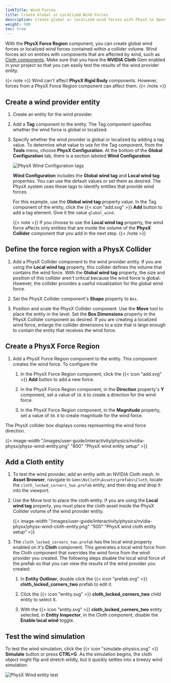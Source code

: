 ```yaml
---
linkTitle: Wind Forces
title: Create Global or Localized Wind Forces
description: Create global or localized wind forces with PhysX in Open 3D Engine (O3DE).
weight: 500
toc: true
---
```


With the **PhysX Force Region** component, you can create global wind forces or localized wind forces contained within a collider volume. Wind forces act on entities with components that are affected by wind, such as [Cloth components](/docs/user-guide/components/reference/physx/cloth/). Make sure that you have the **NVIDIA Cloth** Gem enabled in your project so that you can easily test the results of the wind provider entity.

{{< note >}}
Wind can't affect **PhysX Rigid Body** components. However, forces from a PhysX Force Region component can affect them.
{{< /note >}}

## Create a wind provider entity

1. Create an entity for the wind provider.

1. Add a **Tag** component to the entity. The Tag component specifies whether the wind force is global or localized.

1. Specify whether the wind provider is global or localized by adding a tag value. To determine what value to use for the Tag component, from the **Tools** menu, choose **PhysX Configuration**. At the bottom of the **Global Configuration** tab, there is a section labeled **Wind Configuration**.

    ![PhysX Wind Configuration tags](/images/user-guide/interactivity/physics/nvidia-physx/physx-wind-configuration-tags.png)

    **Wind Configuration** includes the **Global wind tag** and **Local wind tag** properties. You can use the default values or set them as desired. The PhysX system uses these tags to identify entities that provide wind forces.

    For this example, use the **Global wind tag** property value. In the Tag component of the entity, click the {{< icon "add.svg" >}} **Add** button to add a tag element. Give it the value `global_wind`.

    {{< note >}}
    If you choose to use the **Local wind tag** property, the wind force affects only entities that are inside the volume of the **PhysX Collider** component that you add in the next step.
    {{< /note >}}

## Define the force region with a PhysX Collider

1. Add a PhysX Collider component to the wind provider entity. If you are using the **Local wind tag** property, this collider defines the volume that contains the wind force. With the **Global wind tag** property, the size and position of this collider aren't critical because the wind force is global. However, the collider provides a useful visualization for the global wind force.

1. Set the PhysX Collider component's **Shape** property to `Box`.

1. Position and scale the PhysX Collider component. Use the **Move** tool to place the entity in the level. Set the **Box Dimensions** property in the PhysX Collider component as desired. If you are creating a localized wind force, enlarge the collider dimensions to a size that is large enough to contain the entity that receives the wind force.

## Create a PhysX Force Region

1. Add a PhysX Force Region component to the entity. This component creates the wind force. To configure the 

    1. In the PhysX Force Region component, click the {{< icon "add.svg" >}} **Add** button to add a new force.

    1. In the PhysX Force Region component, in the **Direction** property's **Y** component, set a value of `10.0` to create a direction for the wind force.

    1. In the PhysX Force Region component, in the **Magnitude** property, set a value of `50.0` to create magnitude for the wind force.

The PhysX collider box displays cones representing the wind force direction.

{{< image-width "/images/user-guide/interactivity/physics/nvidia-physx/physx-wind-entity.png" "800" "PhysX wind entity setup" >}}

## Add a Cloth entity

1. To test the wind provider, add an entity with an NVIDIA Cloth mesh. In **Asset Browser**, navigate to `Gems\NvCloth\Assets\prefabs\Cloth`, locate the `cloth_locked_corners_two.prefab` entity, and then drag and drop it into the viewport.

1. Use the Move tool to place the cloth entity. If you are using the **Local wind tag** property, you must place the cloth asset inside the PhysX Collider volume of the wind provider entity.

    {{< image-width "/images/user-guide/interactivity/physics/nvidia-physx/physx-wind-cloth-entity.png" "500" "PhysX wind cloth entity setup" >}}

1. The `cloth_locked_corners_two.prefab` has the local wind property enabled on it's **Cloth** component. This generates a local wind force from the Cloth component that overrides the wind force from the wind provider you created. The following steps disable the local wind force of the prefab so that you can view the results of the wind provider you created:
        
    1. In **Entity Outliner**, double click the {{< icon "prefab.svg" >}} **cloth_locked_corners_two** prefab to edit it.

    2. Click the {{< icon "entity.svg" >}} **cloth_locked_corners_two** child entity to select it.

    3. With the {{< icon "entity.svg" >}} **cloth_locked_corners_two** entity selected, in **Entity Inspector**, in the Cloth component, disable the **Enable local wind** toggle.

## Test the wind simulation

To test the wind simulation, click the {{< icon "simulate-physics.svg" >}} **Simulate** button or press **CTRL+G**. As the simulation begins, the cloth object might flip and stretch wildly, but it quickly settles into a breezy wind simulation.

![PhysX Wind entity test](/images/user-guide/interactivity/physics/nvidia-physx/physx-wind-cloth-simulate.png)
